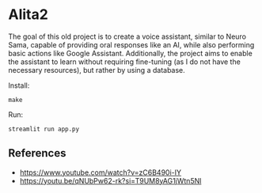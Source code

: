 # Alita2

The goal of this old project is to create a voice assistant, similar to Neuro Sama, capable of providing oral responses like an AI, while also performing basic actions like Google Assistant. Additionally, the project aims to enable the assistant to learn without requiring fine-tuning (as I do not have the necessary resources), but rather by using a database.

Install:
```
make
```

Run:
```
streamlit run app.py
```

## References
- https://www.youtube.com/watch?v=zC6B490i-IY
- https://youtu.be/qNUbPw62-rk?si=T9UM8yAG1jWtn5Nl